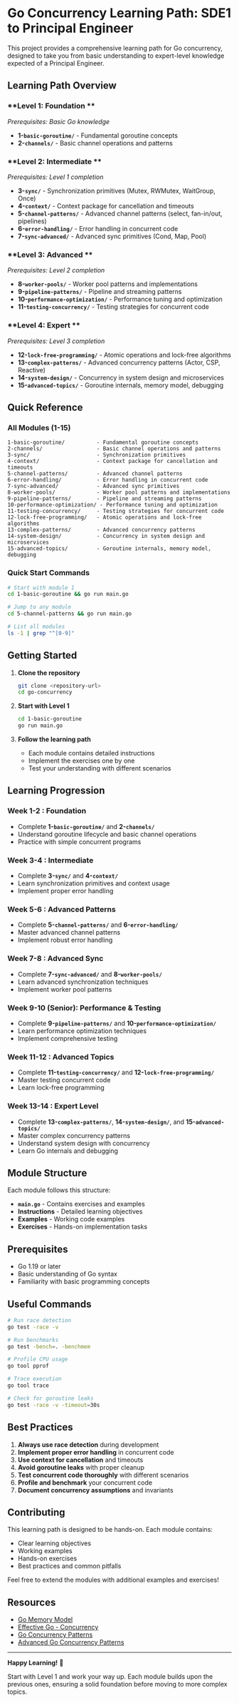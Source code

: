 # Go Concurrency Learning Path: SDE1 to Principal Engineer

This project provides a comprehensive learning path for Go concurrency, designed to take you from basic understanding to expert-level knowledge expected of a Principal Engineer.

## Learning Path Overview

### **Level 1: Foundation **
*Prerequisites: Basic Go knowledge*

- **1-`basic-goroutine/`** - Fundamental goroutine concepts
- **2-`channels/`** - Basic channel operations and patterns

### **Level 2: Intermediate **
*Prerequisites: Level 1 completion*

- **3-`sync/`** - Synchronization primitives (Mutex, RWMutex, WaitGroup, Once)
- **4-`context/`** - Context package for cancellation and timeouts
- **5-`channel-patterns/`** - Advanced channel patterns (select, fan-in/out, pipelines)
- **6-`error-handling/`** - Error handling in concurrent code
- **7-`sync-advanced/`** - Advanced sync primitives (Cond, Map, Pool)

### **Level 3: Advanced **
*Prerequisites: Level 2 completion*

- **8-`worker-pools/`** - Worker pool patterns and implementations
- **9-`pipeline-patterns/`** - Pipeline and streaming patterns
- **10-`performance-optimization/`** - Performance tuning and optimization
- **11-`testing-concurrency/`** - Testing strategies for concurrent code

### **Level 4: Expert **
*Prerequisites: Level 3 completion*

- **12-`lock-free-programming/`** - Atomic operations and lock-free algorithms
- **13-`complex-patterns/`** - Advanced concurrency patterns (Actor, CSP, Reactive)
- **14-`system-design/`** - Concurrency in system design and microservices
- **15-`advanced-topics/`** - Goroutine internals, memory model, debugging

## Quick Reference

### **All Modules (1-15)**
```
1-basic-goroutine/          - Fundamental goroutine concepts
2-channels/                 - Basic channel operations and patterns
3-sync/                     - Synchronization primitives
4-context/                  - Context package for cancellation and timeouts
5-channel-patterns/         - Advanced channel patterns
6-error-handling/           - Error handling in concurrent code
7-sync-advanced/            - Advanced sync primitives
8-worker-pools/             - Worker pool patterns and implementations
9-pipeline-patterns/        - Pipeline and streaming patterns
10-performance-optimization/ - Performance tuning and optimization
11-testing-concurrency/     - Testing strategies for concurrent code
12-lock-free-programming/   - Atomic operations and lock-free algorithms
13-complex-patterns/        - Advanced concurrency patterns
14-system-design/           - Concurrency in system design and microservices
15-advanced-topics/         - Goroutine internals, memory model, debugging
```

### **Quick Start Commands**
```bash
# Start with module 1
cd 1-basic-goroutine && go run main.go

# Jump to any module
cd 5-channel-patterns && go run main.go

# List all modules
ls -1 | grep "^[0-9]"
```

## Getting Started

1. **Clone the repository**
   ```bash
   git clone <repository-url>
   cd go-concurrency
   ```

2. **Start with Level 1**
   ```bash
   cd 1-basic-goroutine
   go run main.go
   ```

3. **Follow the learning path**
   - Each module contains detailed instructions
   - Implement the exercises one by one
   - Test your understanding with different scenarios

## Learning Progression

### **Week 1-2 : Foundation**
- Complete **1-`basic-goroutine/`** and **2-`channels/`**
- Understand goroutine lifecycle and basic channel operations
- Practice with simple concurrent programs

### **Week 3-4 : Intermediate**
- Complete **3-`sync/`** and **4-`context/`**
- Learn synchronization primitives and context usage
- Implement proper error handling

### **Week 5-6 : Advanced Patterns**
- Complete **5-`channel-patterns/`** and **6-`error-handling/`**
- Master advanced channel patterns
- Implement robust error handling

### **Week 7-8 : Advanced Sync**
- Complete **7-`sync-advanced/`** and **8-`worker-pools/`**
- Learn advanced synchronization techniques
- Implement worker pool patterns

### **Week 9-10 (Senior): Performance & Testing**
- Complete **9-`pipeline-patterns/`** and **10-`performance-optimization/`**
- Learn performance optimization techniques
- Implement comprehensive testing

### **Week 11-12 : Advanced Topics**
- Complete **11-`testing-concurrency/`** and **12-`lock-free-programming/`**
- Master testing concurrent code
- Learn lock-free programming

### **Week 13-14 : Expert Level**
- Complete **13-`complex-patterns/`**, **14-`system-design/`**, and **15-`advanced-topics/`**
- Master complex concurrency patterns
- Understand system design with concurrency
- Learn Go internals and debugging

## Module Structure

Each module follows this structure:
- **`main.go`** - Contains exercises and examples
- **Instructions** - Detailed learning objectives
- **Examples** - Working code examples
- **Exercises** - Hands-on implementation tasks

## Prerequisites

- Go 1.19 or later
- Basic understanding of Go syntax
- Familiarity with basic programming concepts

## Useful Commands

```bash
# Run race detection
go test -race -v

# Run benchmarks
go test -bench=. -benchmem

# Profile CPU usage
go tool pprof

# Trace execution
go tool trace

# Check for goroutine leaks
go test -race -v -timeout=30s
```

## Best Practices

1. **Always use race detection** during development
2. **Implement proper error handling** in concurrent code
3. **Use context for cancellation** and timeouts
4. **Avoid goroutine leaks** with proper cleanup
5. **Test concurrent code thoroughly** with different scenarios
6. **Profile and benchmark** your concurrent code
7. **Document concurrency assumptions** and invariants

## Contributing

This learning path is designed to be hands-on. Each module contains:
- Clear learning objectives
- Working examples
- Hands-on exercises
- Best practices and common pitfalls

Feel free to extend the modules with additional examples and exercises!

## Resources

- [Go Memory Model](https://golang.org/ref/mem)
- [Effective Go - Concurrency](https://golang.org/doc/effective_go.html#concurrency)
- [Go Concurrency Patterns](https://talks.golang.org/2012/concurrency.slide)
- [Advanced Go Concurrency Patterns](https://talks.golang.org/2013/advconc.slide)

---

**Happy Learning!** 🚀

Start with Level 1 and work your way up. Each module builds upon the previous ones, ensuring a solid foundation before moving to more complex topics.
